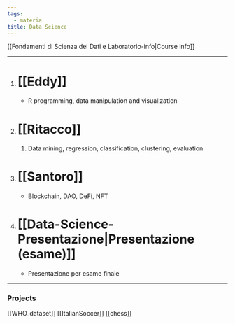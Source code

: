 ```yaml
---
tags:
  - materia
title: Data Science
---
```


[[Fondamenti di Scienza dei Dati e Laboratorio-info|Course info]]

---
1. # [[Eddy]]
	- R programming, data manipulation and visualization
2. # [[Ritacco]]
	1. Data mining, regression, classification, clustering, evaluation
3. # [[Santoro]]
	- Blockchain, DAO, DeFi, NFT
4. # [[Data-Science-Presentazione|Presentazione (esame)]]
	- Presentazione per esame finale 

---
### Projects
[[WHO_dataset]]
[[ItalianSoccer]]
[[chess]]

